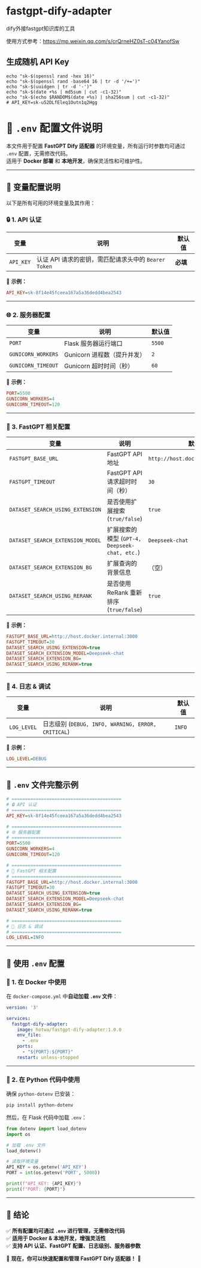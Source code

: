 # fastgpt-dify-adapter
dify外接fastgpt知识库的工具

使用方式参考：https://mp.weixin.qq.com/s/crQrneHZ0sT-c04YanofSw

## 生成随机 API Key

```shell
echo "sk-$(openssl rand -hex 16)"
echo "sk-$(openssl rand -base64 16 | tr -d '/+=')"
echo "sk-$(uuidgen | tr -d '-')"
echo "sk-$(date +%s | md5sum | cut -c1-32)"
echo "sk-$(echo $RANDOM$(date +%s) | sha256sum | cut -c1-32)"
# API_KEY=sk-u52DLfEleq1Outn1q2Hgg
```
# **📌 `.env` 配置文件说明**
本文件用于配置 **FastGPT Dify 适配器** 的环境变量，所有运行时参数均可通过 `.env` 配置，无需修改代码。  
适用于 **Docker 部署** 和 **本地开发**，确保灵活性和可维护性。

---

## **📖 变量配置说明**
以下是所有可用的环境变量及其作用：

### **🔒 1. API 认证**
| 变量 | 说明 | 默认值 |
|------|------|-------|
| `API_KEY` | 认证 API 请求的密钥，需匹配请求头中的 `Bearer Token` | **必填** |

📌 **示例：**
```ini
API_KEY=sk-8f14e45fceea167a5a36dedd4bea2543
```

---

### **🌐 2. 服务器配置**
| 变量 | 说明 | 默认值 |
|------|------|-------|
| `PORT` | Flask 服务器运行端口 | `5500` |
| `GUNICORN_WORKERS` | Gunicorn 进程数（提升并发） | `2` |
| `GUNICORN_TIMEOUT` | Gunicorn 超时时间（秒） | `60` |

📌 **示例：**
```ini
PORT=5500
GUNICORN_WORKERS=4
GUNICORN_TIMEOUT=120
```

---

### **🤖 3. FastGPT 相关配置**
| 变量 | 说明 | 默认值 |
|------|------|-------|
| `FASTGPT_BASE_URL` | FastGPT API 地址 | `http://host.docker.internal:3000` |
| `FASTGPT_TIMEOUT` | FastGPT API 请求超时时间（秒） | `30` |
| `DATASET_SEARCH_USING_EXTENSION` | 是否使用扩展搜索 (`true/false`) | `true` |
| `DATASET_SEARCH_EXTENSION_MODEL` | 扩展搜索的模型 (`GPT-4, Deepseek-chat, etc.`) | `Deepseek-chat` |
| `DATASET_SEARCH_EXTENSION_BG` | 扩展查询的背景信息 | （空） |
| `DATASET_SEARCH_USING_RERANK` | 是否使用 ReRank 重新排序 (`true/false`) | `true` |

📌 **示例：**
```ini
FASTGPT_BASE_URL=http://host.docker.internal:3000
FASTGPT_TIMEOUT=30
DATASET_SEARCH_USING_EXTENSION=true
DATASET_SEARCH_EXTENSION_MODEL=Deepseek-chat
DATASET_SEARCH_EXTENSION_BG=
DATASET_SEARCH_USING_RERANK=true
```

---

### **📜 4. 日志 & 调试**
| 变量 | 说明 | 默认值 |
|------|------|-------|
| `LOG_LEVEL` | 日志级别 (`DEBUG, INFO, WARNING, ERROR, CRITICAL`) | `INFO` |

📌 **示例：**
```ini
LOG_LEVEL=DEBUG
```

---

## **🚀 `.env` 文件完整示例**
```ini
# =========================================
# 🔒 API 认证
# =========================================
API_KEY=sk-8f14e45fceea167a5a36dedd4bea2543

# =========================================
# 🌐 服务器配置
# =========================================
PORT=5500
GUNICORN_WORKERS=4
GUNICORN_TIMEOUT=120

# =========================================
# 🤖 FastGPT 相关配置
# =========================================
FASTGPT_BASE_URL=http://host.docker.internal:3000
FASTGPT_TIMEOUT=30
DATASET_SEARCH_USING_EXTENSION=true
DATASET_SEARCH_EXTENSION_MODEL=Deepseek-chat
DATASET_SEARCH_EXTENSION_BG=
DATASET_SEARCH_USING_RERANK=true

# =========================================
# 📜 日志 & 调试
# =========================================
LOG_LEVEL=INFO
```

---

## **🔧 使用 `.env` 配置**
### **🔹 1. 在 Docker 中使用**
在 `docker-compose.yml` 中**自动加载 `.env` 文件**：
```yaml
version: '3'

services:
  fastgpt-dify-adapter:
    image: hotwa/fastgpt-dify-adapter:1.0.0
    env_file:
      - .env
    ports:
      - "${PORT}:${PORT}"
    restart: unless-stopped
```

---

### **🔹 2. 在 Python 代码中使用**
确保 `python-dotenv` 已安装：
```bash
pip install python-dotenv
```

然后，在 Flask 代码中加载 `.env`：
```python
from dotenv import load_dotenv
import os

# 加载 .env 文件
load_dotenv()

# 读取环境变量
API_KEY = os.getenv('API_KEY')
PORT = int(os.getenv('PORT', 5000))

print(f"API_KEY: {API_KEY}")
print(f"PORT: {PORT}")
```

---

## **🎯 结论**
✅ **所有配置均可通过 `.env` 进行管理，无需修改代码**  
✅ **适用于 Docker & 本地开发，增强灵活性**  
✅ **支持 API 认证、FastGPT 配置、日志级别、服务器参数**  

🚀 **现在，你可以快速配置和管理 FastGPT Dify 适配器！** 🚀
